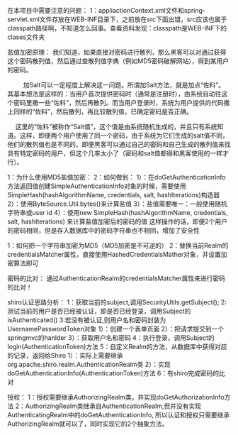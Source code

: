 在本项目中需要注意的问题：
1：appliactionContext.xml文件和spring-servlet.xml文件存放在WEB-INF目录下，之前放在src下面出错，src应该也属于classpath路径啊，不知道怎么回事。查看资料发现：classpath是WEB-INF下的clases文件夹



盐值加密原理：
	我们知道，如果直接对密码进行散列，那么黑客可以对通过获得这个密码散列值，然后通过查散列值字典（例如MD5密码破解网站），得到某用户的密码。

　  　 加Salt可以一定程度上解决这一问题。所谓加Salt方法，就是加点“佐料”。其基本想法是这样的：当用户首次提供密码时（通常是注册时），由系统自动往这个密码里撒一些“佐料”，然后再散列。而当用户登录时，系统为用户提供的代码撒上同样的“佐料”，然后散列，再比较散列值，已确定密码是否正确。

　      这里的“佐料”被称作“Salt值”，这个值是由系统随机生成的，并且只有系统知道。这样，即便两个用户使用了同一个密码，由于系统为它们生成的salt值不同，他们的散列值也是不同的。即便黑客可以通过自己的密码和自己生成的散列值来找具有特定密码的用户，但这个几率太小了（密码和salt值都得和黑客使用的一样才行）。



1：为什么使用MD5盐值加密：
2：如何做到：
	1）：在doGetAuthenticationInfo方法返回值创建SimpleAuthenticationInfo对象的时候，需要使用
	SimpleHash(hashAlgorithmName, credentials, salt, hashIterations)构造器
	2）：使用ByteSource.Util.bytes()来计算盐值
	3）：盐值需要唯一：一般使用随机字符串或user id 
	4）：使用new SimpleHash(hashAlgorithmName, credentials, salt, hashIterations) 来计算盐值加密后的密码的值
这样操作的话，即便2个用户的密码相同，但是存入数据库中的密码字符串也不相同，增加了安全性

1：如何把一个字符串加密为MD5（MD5加密是不可逆的）
2：替换当前Realm的credentialsMatcher属性，直接使用HashedCredentialsMather对象，并设置加密算法即可

密码的比对：
通过AuthenticationRealm的credentialsMatcher属性来进行密码的比对！



shiro认证思路分析：
1：获取当前的subject,调用SecurityUtils.getSubject();
2:测试当前的用户是否已经被认证，即是否已经登录，调用Subject的isAuthenticated()
3:若没有被认证,则用户名和密码封装为UsernamePasswordToken对象
	1）：创建一个表单页面
	2）：把请求提交到一个springmvc的hanlder
	3）：获取用户名和密码
4：执行登录，调用Subject的login(AuthenticationToken)方法
5：自定义Realm的方法，从数据库中获得对应的记录，返回给Shiro
	1）：实际上需要继承org.apache.shiro.realm.AuthenticationRealm类
	2）：实现doGetAuthenticationInfo(AuthenticationToken)方法
6：有shiro完成密码的比对




授权：
1：授权需要继承AuthorizingRealm类，并实现doGetAuthorizationInfo方法
2：AuthorizingRealm类继承自AuthenticationRealm,但并没有实现AuthenticatingRealm中的doGetAuthenticationInfo,
      所以认证和授权只需要继承AuthorizingRealm就可以了，同时实现它的2个抽象方法。
